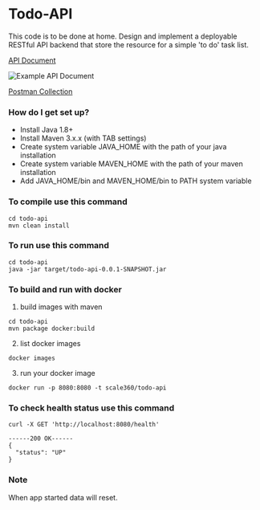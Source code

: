 # Todo-API
This code is to be done at home.
Design and implement a deployable RESTful API backend that store the resource for a simple 'to do' task list.

 [API Document](https://documenter.getpostman.com/collection/view/268043-eeed086f-465b-d21b-e60b-642c17da3e1a#da0b35e1-754b-64b9-0b17-970d885582d5 "API Document")
 
 ![Example API Document](https://github.com/kupring/todo-api/blob/master/src/main/resources/1493556586707.jpg)

 [Postman Collection](https://www.getpostman.com/collections/332acc0d825dca178e14 "Postman Collection")


### How do I get set up? ###

* Install Java 1.8+
* Install Maven 3.x.x (with TAB settings)
* Create system variable JAVA_HOME with the path of your java installation
* Create system variable MAVEN_HOME with the path of your maven installation
* Add JAVA_HOME/bin and MAVEN_HOME/bin to PATH system variable

### To compile use this command ###

```
cd todo-api
mvn clean install
```

### To run use this command ###

```
cd todo-api
java -jar target/todo-api-0.0.1-SNAPSHOT.jar
```

### To build and run with docker ###
1. build images with maven 
```
cd todo-api
mvn package docker:build
```
2. list docker images
```
docker images
```
3. run your docker image
```
docker run -p 8080:8080 -t scale360/todo-api
```

### To check health status use this command ###
```
curl -X GET 'http://localhost:8080/health'

------200 OK------
{
  "status": "UP"
}

```

### Note ###
When app started data will reset.
